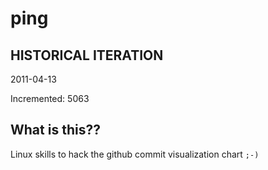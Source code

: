 # ping

## HISTORICAL ITERATION
2011-04-13

Incremented: 5063

## What is this?? 
Linux skills to hack the github commit visualization chart `;-)`
